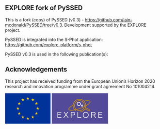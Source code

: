 ## EXPLORE fork of PySSED

This is a fork (copy) of PySSED (v0.3) - https://github.com/iain-mcdonald/PySSED/tree/v0.3. Development supported by the EXPLORE project. 

PySSED is integrated into the S-Phot application: https://github.com/explore-platform/s-phot

PySSED v0.3 is used in the following publication(s):

## Acknowledgements

This project has received funding from the European Union’s Horizon 2020 research and innovation programme under grant agreement No 101004214. 

<img src='logoEU.jpg' height='100' /> <img src='Explore_Logo_Box.png' height='100' />
